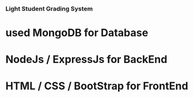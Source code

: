 ### Light Student Grading System

# used MongoDB for Database
# NodeJs / ExpressJs for BackEnd
# HTML / CSS / BootStrap for FrontEnd

